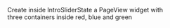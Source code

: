 Create inside IntroSliderState a PageView widget with <br> 
three containers inside red, blue and green
